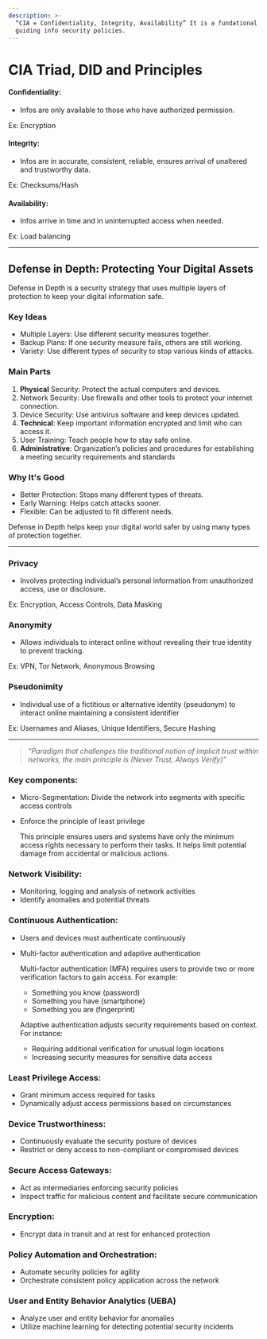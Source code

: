```yaml
---
description: >-
  “CIA = Confidentiality, Integrity, Availability” It is a fundational framework
  guiding info security policies.
---
```


# CIA Triad, DID and Principles

#### Confidentiality:

* Infos are only available to those who have authorized permission.

Ex: Encryption

#### Integrity:

* Infos are in accurate, consistent, reliable, ensures arrival of unaltered and trustworthy data.

Ex: Checksums/Hash

#### Availability:

* Infos arrive in time and in uninterrupted access when needed.

Ex: Load balancing

***

## Defense in Depth: Protecting Your Digital Assets

Defense in Depth is a security strategy that uses multiple layers of protection to keep your digital information safe.

### Key Ideas

* Multiple Layers: Use different security measures together.
* Backup Plans: If one security measure fails, others are still working.
* Variety: Use different types of security to stop various kinds of attacks.

### Main Parts

1. **Physical** Security: Protect the actual computers and devices.
2. Network Security: Use firewalls and other tools to protect your internet connection.
3. Device Security: Use antivirus software and keep devices updated.
4. **Technical**: Keep important information encrypted and limit who can access it.
5. User Training: Teach people how to stay safe online.
6. **Administrative**: Organization’s policies and procedures for establishing a meeting security requirements and standards

### Why It's Good

* Better Protection: Stops many different types of threats.
* Early Warning: Helps catch attacks sooner.
* Flexible: Can be adjusted to fit different needs.

Defense in Depth helps keep your digital world safer by using many types of protection together.

***

### Privacy

* Involves protecting individual’s personal information from unauthorized access, use or disclosure.

Ex: Encryption, Access Controls, Data Masking

### Anonymity

* Allows individuals to interact online without revealing their true identity to prevent tracking.

Ex: VPN, Tor Network, Anonymous Browsing

### Pseudonimity

* Individual use of a fictitious or alternative identity (pseudonym) to interact online maintaining a consistent identifier

Ex: Usernames and Aliases, Unique Identifiers, Secure Hashing

***

> _“Paradigm that challenges the traditional notion of implicit trust within networks, the main principle is (Never Trust, Always Verify)”_

### Key components:

* Micro-Segmentation: Divide the network into segments with specific access controls
*   Enforce the principle of least privilege

    This principle ensures users and systems have only the minimum access rights necessary to perform their tasks. It helps limit potential damage from accidental or malicious actions.

### Network Visibility:

* Monitoring, logging and analysis of network activities
* Identify anomalies and potential threats

### Continuous Authentication:

* Users and devices must authenticate continuously
*   Multi-factor authentication and adaptive authentication

    Multi-factor authentication (MFA) requires users to provide two or more verification factors to gain access. For example:

    * Something you know (password)
    * Something you have (smartphone)
    * Something you are (fingerprint)

    Adaptive authentication adjusts security requirements based on context. For instance:

    * Requiring additional verification for unusual login locations
    * Increasing security measures for sensitive data access

### Least Privilege Access:

* Grant minimum access required for tasks
* Dynamically adjust access permissions based on circumstances

### Device Trustworthiness:

* Continuously evaluate the security posture of devices
* Restrict or deny access to non-compliant or compromised devices

### Secure Access Gateways:

* Act as intermediaries enforcing security policies
* Inspect traffic for malicious content and facilitate secure communication

### Encryption:

* Encrypt data in transit and at rest for enhanced protection

### Policy Automation and Orchestration:

* Automate security policies for agility
* Orchestrate consistent policy application across the network

### User and Entity Behavior Analytics (UEBA)

* Analyze user and entity behavior for anomalies
* Utilize machine learning for detecting potential security incidents
